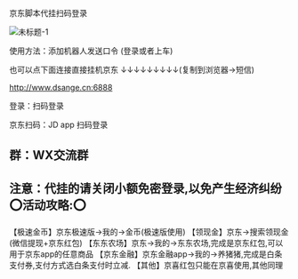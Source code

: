 京东脚本代挂扫码登录


![未标题-1](https://github.com/daimaoru/JD_Scripts/assets/42701258/171fcbf6-7cfb-4447-84f2-fd44cd9b2cde)


使用方法：添加机器人发送口令 (登录或者上车)

也可以点下面连接直接挂机京东
↓↓↓↓↓↓↓↓↓(复制到浏览器→短信)

http://www.dsange.cn:6888

登录：扫码登录

京东扫码：JD app 扫码登录

群：WX交流群
-----------------------
注意：代挂的请关闭小额免密登录,以免产生经济纠纷
⭕活动攻略:⭕
-----------------
【极速金币】京东极速版->我的->金币(极速版使用)
【领现金】京东->搜索领现金(微信提现+京东红包)
【东东农场】京东->我的->东东农场,完成是京东红包,可以用于京东app的任意商品
【京东金融】京东金融app->我的->养猪猪,完成是白条支付券,支付方式选白条支付时立减.
【其他】京喜红包只能在京喜使用,其他同理
